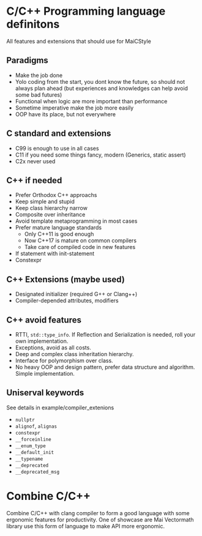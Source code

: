 # C/C++ Programming language definitons
All features and extensions that should use for MaiCStyle

## Paradigms
- Make the job done
- Yolo coding from the start, you dont know the future, so should not always plan ahead (but experiences and knowledges can help avoid some bad futures)
- Functional when logic are more important than performance
- Sometime imperative make the job more easily
- OOP have its place, but not everywhere


## C standard and extensions
- C99 is enough to use in all cases
- C11 if you need some things fancy, modern (Generics, static assert)
- C2x never used


## C++ if needed
- Prefer Orthodox C++ approachs
- Keep simple and stupid
- Keep class hierarchy narrow
- Composite over inheritance
- Avoid template metaprogramming in most cases
- Prefer mature language standards
    - Only C++11 is good enough
    - Now C++17 is mature on common compilers
    - Take care of compiled code in new features
- If statement with init-statement
- Constexpr


## C++ Extensions (maybe used)
- Designated initializer (required G++ or Clang++)
- Compiler-depended attributes, modifiers


## C++ avoid features
- RTTI, `std::type_info`. If Reflection and Serialization is needed, roll your own implementation.
- Exceptions, avoid as all costs.
- Deep and complex class inheritation hierarchy.
- Interface for polymorphism over class.
- No heavy OOP and design pattern, prefer data structure and algorithm. Simple implementation.


## Uniserval keywords
See details in example/compiler_extenions
- `nullptr`
- `alignof`, `alignas`
- `constexpr`
- `__forceinline`
- `__enum_type`
- `__default_init`
- `__typename`
- `__deprecated`
- `__deprecated_msg`


# Combine C/C++ 
Combine C/C++ with clang compiler to form a good language with some ergonomic features for productivity.
One of showcase are Mai Vectormath library use this form of language to make API more ergonomic.
